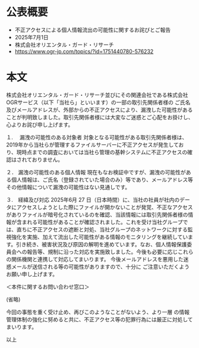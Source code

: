 # 公表概要
- 不正アクセスによる個⼈情報流出の可能性に関するお詫びとご報告
- 2025年7月1日
- 株式会社オリエンタル・ガード・リサーチ 
- https://www.ogr-jp.com/topics/?id=1751440780-576232

# 本文
株式会社オリエンタル・ガード・リサーチ並びにその関連会社である株式会社OGRサービス（以下「当社ら」といいます）の一部の取引先関係者様の ご氏名及びメールアドレスが、外部からの不正アクセスにより、漏洩した可能性があることが判明致しました。取引先関係者様には大変なご迷惑とご心配をお掛けし、心よりお詫び申し上げます。

１.　 漏洩の可能性のある対象者 対象となる可能性がある取引先関係者様は、2019年から当社らが管理するファイルサーバーに不正アクセスが発生しており、現時点までの調査においては当社ら管理の基幹システムに不正アクセスの確認はされておりません。

２． 漏洩の可能性のある個人情報 現在もなお検証中ですが、漏洩の可能性がある個人情報は、ご氏名（登録されていた場合のみ）等であり、メールアドレス等その他情報について漏洩の可能性はない見通しです。

３.　経緯及び対応 2025年6月 27 日（日本時間）に、当社の社員が社内のデータにアクセスしようとした際にファイルが開かないことが発覚、不正なアクセスがありファイルが暗号化されているのを確認、当該情報には取引先関係者様の情報が含まれる可能性があることが確認されました。これを受け当社グループでは、直ちに不正アクセスの遮断と対処、当社グループのネットワークに対する監視強化を実施、加えて流出した可能性がある情報のモニタリングを継続しています。引き続き、被害状況及び原因の解明を進めています。なお、個人情報保護委員会への報告等、規制に沿った対応を実施致しました。今後も必要に応じこれらの関係機関と連携して対応してまいります。 今後メールアドレスを悪用した迷惑メールが送信される等の可能性がありますので、十分に ご注意いただくようお願い申し上げます。 

＜本件に関するお問い合わせ窓口＞

(省略)
 
今回の事態を重く受け止め、再びこのようなことがないよう、より一層 の情報管理体制の強化に努めると共に、不正アクセス等の犯罪行為には厳正に対処してまいります。

以上

